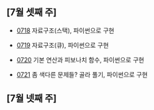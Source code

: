 
## [7월 셋째 주]
  
+ [0718](https://github.com/KNU-HAEDAL/baekjoon-per-day/tree/main/%EC%9D%B4%EC%B1%84%EC%9D%80/0718)
  자료구조(스택), 파이썬으로 구현


+ [0719](https://github.com/KNU-HAEDAL/baekjoon-per-day/tree/main/%EC%9D%B4%EC%B1%84%EC%9D%80/0719)
  자료구조(큐), 파이썬으로 구현

+ [0720](https://github.com/KNU-HAEDAL/baekjoon-per-day/tree/main/%EC%9D%B4%EC%B1%84%EC%9D%80/0720)
  기본 연산과 피보나치 함수, 파이썬으로 구현

+ [0721](https://github.com/KNU-HAEDAL/baekjoon-per-day/tree/main/%EC%9D%B4%EC%B1%84%EC%9D%80/0721)
  좀 색다른 문제들? 골라 풀기, 파이썬으로 구현




## [7월 넷째 주]
